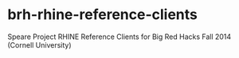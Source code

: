 brh-rhine-reference-clients
===========================

Speare Project RHINE Reference Clients for Big Red Hacks Fall 2014 (Cornell University)
